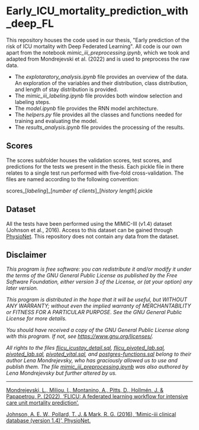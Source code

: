# Early_ICU_mortality_prediction_with_deep_FL

This repository houses the code used in our thesis, "Early prediction of the risk of ICU mortality with Deep Federated Learning". All code is our own apart from the notebook *mimic_iii_preprocessing.ipynb*, which we took and adapted from Mondrejevski et al. (2022) and is used to preprocess the raw data.

- The *explotaratory_analysis.ipynb* file provides an overview of the data. An exploration of the variables and their distribution, class distribution, and length of stay distribution is provided.
- The *mimic_iii_labeling.ipynb* file provides both window selection and labeling steps.
- The *model.ipynb* file provides the RNN model architecture.
- The *helpers.py* file provides all the classes and functions needed for training and evaluating the model.
- The *results_analysis.ipynb* file provides the processing of the results.

## Scores

The scores subfolder houses the validation scores, test scores, and predictions for the tests we present in the thesis. Each pickle file in there relates to a single test run performed with five-fold cross-validation. The files are named according to the following convention:

  scores\_[*labeling*]\_[*number of clients*]\_[*history length*].pickle

## Dataset

All the tests have been performed using the MIMIC-III (v1.4) dataset (Johnson et al., 2016). Access to this dataset can be gained through [PhysioNet](https://physionet.org/content/mimiciii/1.4/). This repository does not contain any data from the dataset.

## Disclaimer

*This program is free software: you can redistribute it and/or modify
it under the terms of the GNU General Public License as published by
the Free Software Foundation, either version 3 of the License, or
(at your option) any later version.*

*This program is distributed in the hope that it will be useful,
but WITHOUT ANY WARRANTY; without even the implied warranty of
MERCHANTABILITY or FITNESS FOR A PARTICULAR PURPOSE.  See the
GNU General Public License for more details.*

*You should have received a copy of the GNU General Public License
along with this program.  If not, see <https://www.gnu.org/licenses/>.*

*All rights to the files *[flicu_icustay_detail.sql](https://github.com/nurialla2/Early_ICU_mortality_prediction_with_deep_FL/blob/main/flicu_icustay_detail.sql)*, *[flicu_pivoted_lab.sql](https://github.com/nurialla2/Early_ICU_mortality_prediction_with_deep_FL/blob/main/flicu_pivoted_lab.sql)*, *[pivoted_lab.sql](https://github.com/nurialla2/Early_ICU_mortality_prediction_with_deep_FL/blob/main/pivoted_lab.sql)*, *[pivoted_vital.sql](https://github.com/nurialla2/Early_ICU_mortality_prediction_with_deep_FL/blob/main/flicu_pivoted_vital.sql)*, and *[postgres-functions.sql](https://github.com/nurialla2/Early_ICU_mortality_prediction_with_deep_FL/blob/main/postgres-functions.sql)* belong to their author Lena Mondrejevsky, who has graciously allowed us to use and publish them. The file *[mimic_iii_preprocessing.ipynb](https://github.com/nurialla2/Early_ICU_mortality_prediction_with_deep_FL/blob/main/mimic_iii_preprocessing.ipynb)* was also authored by Lena Mondrejevsky but further altered by us.*

_____________________________________________________________________________________________
[Mondrejevski, L., Miliou, I., Montanino, A., Pitts, D., Hollmén, J. & Papapetrou, P. (2022),
‘FLICU: A federated learning workflow for intensive care unit mortality prediction’.](https://arxiv.org/abs/2205.15104 "FLICU: A federated learning workflow for intensive care unit mortality prediction")

[Johnson, A. E. W., Pollard, T. J. & Mark, R. G. (2016), ‘Mimic-iii clinical database (version 1.4)’,
PhysioNet.](https://doi.org/10.13026/C2XW26 "Mimic-iii clinical database (version 1.4)")
